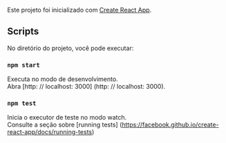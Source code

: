 Este projeto foi inicializado com [Create React App](https://github.com/facebook/create-react-app).

## Scripts

No diretório do projeto, você pode executar:

### `npm start`

Executa no modo de desenvolvimento. <br>
Abra [http: // localhost: 3000] (http: // localhost: 3000).

### `npm test`

Inicia o executor de teste no modo watch. <br>
Consulte a seção sobre [running tests] (https://facebook.github.io/create-react-app/docs/running-tests)